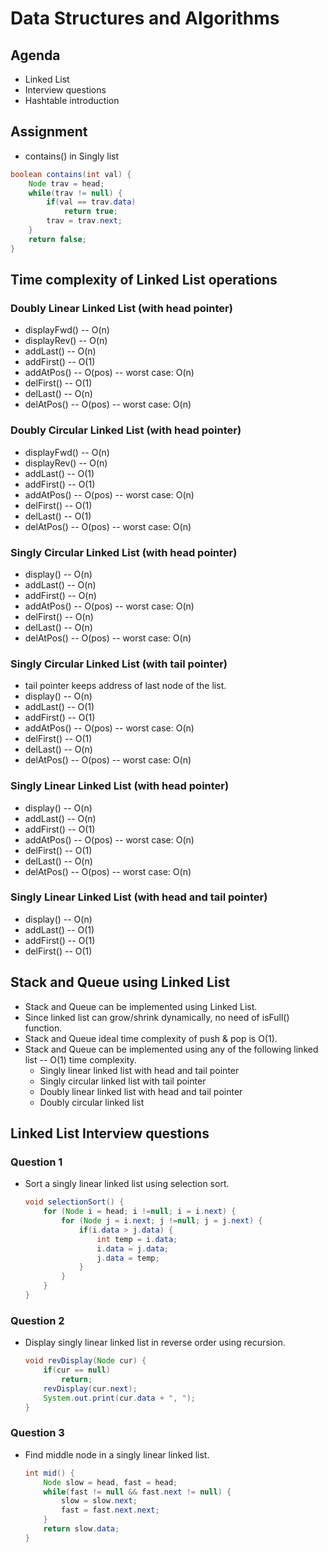 # Data Structures and Algorithms

## Agenda
* Linked List
* Interview questions
* Hashtable introduction

## Assignment
* contains() in Singly list

```Java
boolean contains(int val) {
	Node trav = head;
	while(trav != null) {
		if(val == trav.data)
			return true;
		trav = trav.next;
	}
	return false;
}
```

## Time complexity of Linked List operations

### Doubly Linear Linked List (with head pointer)
* displayFwd() -- O(n)
* displayRev() -- O(n)
* addLast() -- O(n)
* addFirst() -- O(1)
* addAtPos() -- O(pos) -- worst case: O(n)
* delFirst() -- O(1)
* delLast() -- O(n)
* delAtPos() -- O(pos) -- worst case: O(n)

### Doubly Circular Linked List (with head pointer)
* displayFwd() -- O(n)
* displayRev() -- O(n)
* addLast() -- O(1)
* addFirst() -- O(1)
* addAtPos() -- O(pos) -- worst case: O(n)
* delFirst() -- O(1)
* delLast() -- O(1)
* delAtPos() -- O(pos) -- worst case: O(n)

### Singly Circular Linked List (with head pointer)
* display() -- O(n)
* addLast() -- O(n)
* addFirst() -- O(n)
* addAtPos() -- O(pos) -- worst case: O(n)
* delFirst() -- O(n) 
* delLast() -- O(n)
* delAtPos() -- O(pos) -- worst case: O(n)

### Singly Circular Linked List (with tail pointer)
* tail pointer keeps address of last node of the list.
* display() -- O(n)
* addLast() -- O(1)
* addFirst() -- O(1)
* addAtPos() -- O(pos) -- worst case: O(n)
* delFirst() -- O(1) 
* delLast() -- O(n)
* delAtPos() -- O(pos) -- worst case: O(n)

### Singly Linear Linked List (with head pointer)
* display() -- O(n)
* addLast() -- O(n)
* addFirst() -- O(1)
* addAtPos() -- O(pos) -- worst case: O(n)
* delFirst() -- O(1)
* delLast() -- O(n)
* delAtPos() -- O(pos) -- worst case: O(n)

### Singly Linear Linked List (with head and tail pointer)
* display() -- O(n)
* addLast() -- O(1)
* addFirst() -- O(1)
* delFirst() -- O(1)

## Stack and Queue using Linked List
* Stack and Queue can be implemented using Linked List.
* Since linked list can grow/shrink dynamically, no need of isFull() function.
* Stack and Queue ideal time complexity of push & pop is O(1).
* Stack and Queue can be implemented using any of the following linked list -- O(1) time complexity.
	* Singly linear linked list with head and tail pointer
	* Singly circular linked list with tail pointer 
	* Doubly linear linked list with head and tail pointer
	* Doubly circular linked list

## Linked List Interview questions

### Question 1
* Sort a singly linear linked list using selection sort.
	```Java
	void selectionSort() {
		for (Node i = head; i !=null; i = i.next) {
			for (Node j = i.next; j !=null; j = j.next) {
				if(i.data > j.data) {
					int temp = i.data;
					i.data = j.data;
					j.data = temp;
				}
			}
		}
	}
	```

### Question 2
* Display singly linear linked list in reverse order using recursion.
	```Java
	void revDisplay(Node cur) {
		if(cur == null)
			return;
		revDisplay(cur.next);
		System.out.print(cur.data + ", ");
	}
	```

### Question 3
* Find middle node in a singly linear linked list.
	```Java
	int mid() {
		Node slow = head, fast = head;
		while(fast != null && fast.next != null) {
			slow = slow.next;
			fast = fast.next.next;
		}
		return slow.data;
	}
	```

